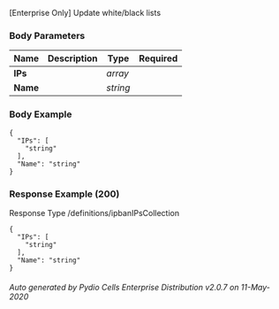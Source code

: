 






 
[Enterprise Only] Update white/black lists  


### Body Parameters

Name | Description | Type | Required
---|---|---|---
**IPs** |  | _array_ |   
**Name** |  | _string_ |   


### Body Example
```
{
  "IPs": [
    "string"
  ],
  "Name": "string"
}
```






### Response Example (200)
Response Type /definitions/ipbanIPsCollection

```
{
  "IPs": [
    "string"
  ],
  "Name": "string"
}
```




###### Auto generated by Pydio Cells Enterprise Distribution v2.0.7 on 11-May-2020
